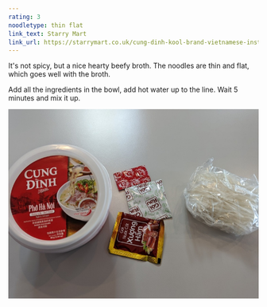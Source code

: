 ```yaml
---
rating: 3
noodletype: thin flat
link_text: Starry Mart
link_url: https://starrymart.co.uk/cung-dinh-kool-brand-vietnamese-instant-noodle-bowl-hot-spicy-salted-egg-flavour-92g.html
---
```


It's not spicy, but a nice hearty beefy broth. The noodles are thin and flat, which goes well with the broth. 

Add all the ingredients in the bowl, add hot water up to the line.  Wait 5 minutes and mix it up.  


![Cung Đinh Kool Instant Rice Noodle Beef](images/018.jpg)